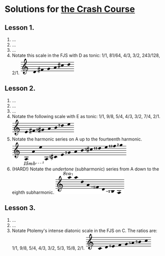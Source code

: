 # Solutions for [the Crash Course](crash.md)

## Lesson 1.

1. …
2. …
3. …
4. Notate this scale in the FJS with D as tonic: 1/1, 81/64, 4/3, 3/2, 243/128, 2/1. <img src="../assets/solution_1_4.png" alt=":(">

## Lesson 2.

1. …
2. …
3. …
4. Notate the following scale with E as tonic: 1/1, 9/8, 5/4, 4/3, 3/2, 7/4, 2/1. <img src="../assets/solution_2_4.png" alt=":(">
5. Notate the harmonic series on A up to the fourteenth harmonic. <img src="../assets/solution_2_5.png" alt=":(">
6. (HARD!) Notate the *undertone* (subharmonic) series from A down to the eighth subharmonic. <img src="../assets/solution_2_6.png" alt=":(">

## Lesson 3.

1. …
2. …
3. Notate Ptolemy's intense diatonic scale in the FJS on C. The ratios are: 1/1, 9/8, 5/4, 4/3, 3/2, 5/3, 15/8, 2/1. <img src="../assets/solution_3_3.png" alt=":(">
